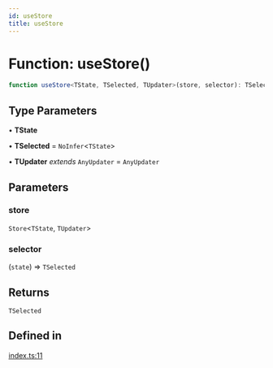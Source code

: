 ```yaml
---
id: useStore
title: useStore
---
```


# Function: useStore()

```ts
function useStore<TState, TSelected, TUpdater>(store, selector): TSelected
```

## Type Parameters

• **TState**

• **TSelected** = `NoInfer`\<`TState`\>

• **TUpdater** *extends* `AnyUpdater` = `AnyUpdater`

## Parameters

### store

`Store`\<`TState`, `TUpdater`\>

### selector

(`state`) => `TSelected`

## Returns

`TSelected`

## Defined in

[index.ts:11](https://github.com/TanStack/store/blob/main/packages/react-store/src/index.ts#L11)
